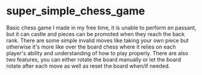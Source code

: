 # super_simple_chess_game
Basic chess game I made in my free time, it is unable to perform en passant, but it can castle and pieces can be promoted 
when they reach the back rank. There are some simple invalid moves like taking your own piece but otherwise it's more
like over the board chess where it relies on each player's ability and understanding of how to play properly. There are 
also two features, you can either rotate the board manually or let the board rotate after each move as well as reset the board
when/if needed.
